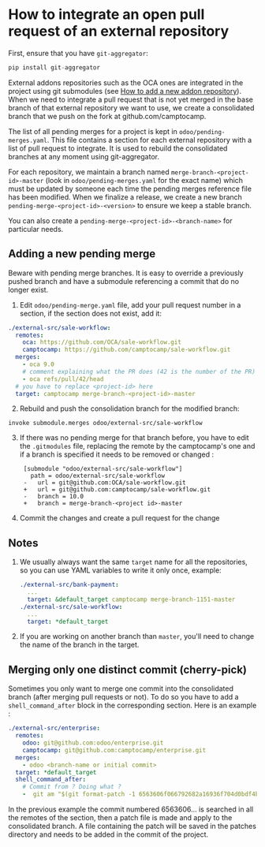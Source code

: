<!--
This file has been generated with 'invoke project.sync'.
Do not modify. Any manual change will be lost.
Please propose your modification on
https://github.com/camptocamp/odoo-template instead.
-->
# How to integrate an open pull request of an external repository

First, ensure that you have `git-aggregator`:

```python
pip install git-aggregator
```

External addons repositories such as the OCA ones are integrated in the project
using git submodules (see [How to add a new addon repository](./how-to-add-repo.md)).
When we need to integrate a pull request that is not yet merged in the base branch
of that external repository we want to use, we create a consolidated branch that
we push on the fork at github.com/camptocamp.

The list of all pending merges for a project is kept in `odoo/pending-merges.yaml`.
This file contains a section for each external repository with a list of pull request
to integrate. It is used to rebuild the consolidated branches at any moment using git-aggregator.

For each repository, we maintain a branch named
`merge-branch-<project-id>-master` (look in `odoo/pending-merges.yaml` for the
exact name) which must be updated by someone each time the pending merges
reference file has been modified.
When we finalize a release, we create a new branch
`pending-merge-<project-id>-<version>` to ensure we keep a stable branch.

You can also create a `pending-merge-<project-id>-<branch-name>` for particular
needs.

## Adding a new pending merge

Beware with pending merge branches. It is easy to override a previously pushed
branch and have a submodule referencing a commit that do no longer exist.

1. Edit `odoo/pending-merge.yaml` file, add your pull request number in a section,
   if the section does not exist, add it:

  ```yaml
  ./external-src/sale-workflow:
    remotes:
      oca: https://github.com/OCA/sale-workflow.git
      camptocamp: https://github.com/camptocamp/sale-workflow.git
    merges:
      - oca 9.0
      # comment explaining what the PR does (42 is the number of the PR)
      - oca refs/pull/42/head
    # you have to replace <project-id> here
    target: camptocamp merge-branch-<project-id>-master
  ```

2. Rebuild and push the consolidation branch for the modified branch:

  ```
  invoke submodule.merges odoo/external-src/sale-workflow
  ```

3. If there was no pending merge for that branch before, you have to edit the `.gitmodules` file,
   replacing the remote by the camptocamp's one and if a branch is specified it needs to be removed
   or changed :

   ```
    [submodule "odoo/external-src/sale-workflow"]
      path = odoo/external-src/sale-workflow
    -   url = git@github.com:OCA/sale-workflow.git
    +   url = git@github.com:camptocamp/sale-workflow.git
    -   branch = 10.0
    +   branch = merge-branch-<project id>-master
    ```

4. Commit the changes and create a pull request for the change

## Notes

1. We usually always want the same `target` name for all the repositories, so you can use
   YAML variables to write it only once, example:

   ```yaml
   ./external-src/bank-payment:
     ...
     target: &default_target camptocamp merge-branch-1151-master
   ./external-src/sale-workflow:
     ...
     target: *default_target
   ```

2. If you are working on another branch than `master`, you'll need to change the name of the branch in the target.

## Merging only one distinct commit (cherry-pick)

Sometimes you only want to merge one commit into the consolidated branch (after
merging pull requests or not). To do so you have to add a `shell_command_after` block
in the corresponding section. Here is an example :

  ```yaml
  ./external-src/enterprise:
    remotes:
      odoo: git@github.com:odoo/enterprise.git
      camptocamp: git@github.com:camptocamp/enterprise.git
    merges:
      - odoo <branch-name or initial commit>
    target: *default_target
    shell_command_after:
      # Commit from ? Doing what ?
      -  git am "$(git format-patch -1 6563606f066792682a16936f704d0bdf4bc8429f -o ../patches)"
  ```

In the previous example the commit numbered 6563606... is searched in all the remotes of the section,
then a patch file is made and apply to the consolidated branch.
A file containing the patch will be saved in the patches directory and needs to be added in the commit
of the project.
